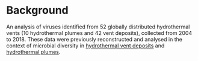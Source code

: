 
# Background

An analysis of viruses identified from 52 globally distributed hydrothermal vents (10 hydrothermal plumes and 42 vent deposits), collected from 2004 to 2018. These data were previously reconstructed and analysed in the context of microbial diversity in [hydrothermal vent deposits](https://microbiomejournal.biomedcentral.com/articles/10.1186/s40168-022-01424-7) and [hydrothermal plumes](https://www.nature.com/articles/s41396-023-01421-0). 

